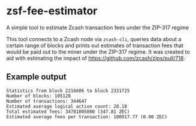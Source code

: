 # zsf-fee-estimator
A simple tool to estimate Zcash transaction fees under the ZIP-317 regime

This tool connects to a Zcash node via `zcash-cli`, queries data about a certain range of blocks and prints out estimates of transaction fees that would be paid out to the miner under the ZIP-317 regime. It was created to aid with estimating the impact of https://github.com/zcash/zips/pull/718.

## Example output

```
Statistics from block 2216606 to block 2321725
Number of blocks: 105120
Number of transactions: 344647
Estimated average logical action count: 20.18
Total estimated fees: 34781005000 (347.81 ZEC)
Estimated average fees per transaction: 100917.77 (0.00 ZEC)
```
